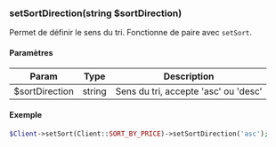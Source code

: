 ### setSortDirection(string $sortDirection)

Permet de définir le sens du tri. Fonctionne de paire avec `setSort`.

#### Paramètres

| Param | Type | Description |
| --- | --- | --- |
| $sortDirection | string | Sens du tri, accepte 'asc' ou 'desc' |



#### Exemple 

```php
$Client->setSort(Client::SORT_BY_PRICE)->setSortDirection('asc');
```
